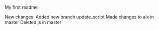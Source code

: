 My first readme

New changes:
Added new branch update_script
Made changes to alx in master
Deleted js in master
